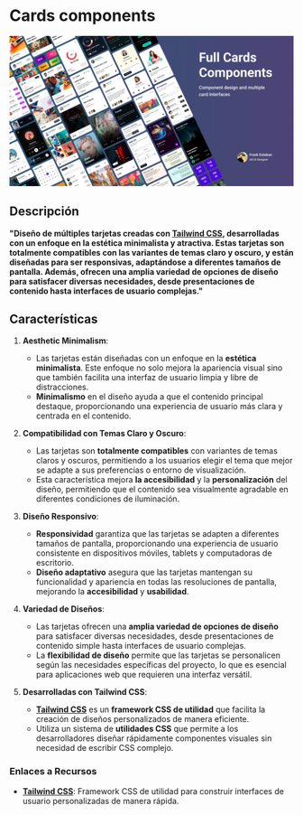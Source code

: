 # Cards components

![Cover](https://github.com/frankuxui/cards-components/blob/main/src/img/cover.png)

## Descripción

**"Diseño de múltiples tarjetas creadas con [Tailwind CSS](https://tailwindcss.com/), desarrolladas con un enfoque en la estética minimalista y atractiva. Estas tarjetas son totalmente compatibles con las variantes de temas claro y oscuro, y están diseñadas para ser responsivas, adaptándose a diferentes tamaños de pantalla. Además, ofrecen una amplia variedad de opciones de diseño para satisfacer diversas necesidades, desde presentaciones de contenido hasta interfaces de usuario complejas."**

## Características

1. **Aesthetic Minimalism**:
   - Las tarjetas están diseñadas con un enfoque en la **estética minimalista**. Este enfoque no solo mejora la apariencia visual sino que también facilita una interfaz de usuario limpia y libre de distracciones.
   - **Minimalismo** en el diseño ayuda a que el contenido principal destaque, proporcionando una experiencia de usuario más clara y centrada en el contenido.

2. **Compatibilidad con Temas Claro y Oscuro**:
   - Las tarjetas son **totalmente compatibles** con variantes de temas claros y oscuros, permitiendo a los usuarios elegir el tema que mejor se adapte a sus preferencias o entorno de visualización.
   - Esta característica mejora **la accesibilidad** y la **personalización** del diseño, permitiendo que el contenido sea visualmente agradable en diferentes condiciones de iluminación.

3. **Diseño Responsivo**:
   - **Responsividad** garantiza que las tarjetas se adapten a diferentes tamaños de pantalla, proporcionando una experiencia de usuario consistente en dispositivos móviles, tablets y computadoras de escritorio.
   - **Diseño adaptativo** asegura que las tarjetas mantengan su funcionalidad y apariencia en todas las resoluciones de pantalla, mejorando la **accesibilidad** y **usabilidad**.

4. **Variedad de Diseños**:
   - Las tarjetas ofrecen una **amplia variedad de opciones de diseño** para satisfacer diversas necesidades, desde presentaciones de contenido simple hasta interfaces de usuario complejas.
   - La **flexibilidad de diseño** permite que las tarjetas se personalicen según las necesidades específicas del proyecto, lo que es esencial para aplicaciones web que requieren una interfaz versátil.

5. **Desarrolladas con Tailwind CSS**:
   - [**Tailwind CSS**](https://tailwindcss.com/) es un **framework CSS de utilidad** que facilita la creación de diseños personalizados de manera eficiente.
   - Utiliza un sistema de **utilidades CSS** que permite a los desarrolladores diseñar rápidamente componentes visuales sin necesidad de escribir CSS complejo.

### Enlaces a Recursos

- [**Tailwind CSS**](https://tailwindcss.com/): Framework CSS de utilidad para construir interfaces de usuario personalizadas de manera rápida.
